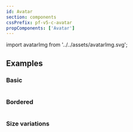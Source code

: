 ```yaml
---
id: Avatar
section: components
cssPrefix: pf-v5-c-avatar
propComponents: ['Avatar']
---
```


import avatarImg from '../../assets/avatarImg.svg';

## Examples

### Basic

```ts file="./AvatarBasic.tsx"
```

### Bordered 

```ts file="./AvatarBordered.tsx"
```

### Size variations

```ts file="./AvatarSizeVariations.tsx"
```
